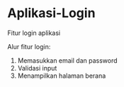 # Aplikasi-Login
Fitur login aplikasi

Alur fitur login:
1. Memasukkan email dan password
2. Validasi input
3. Menampilkan halaman berana
